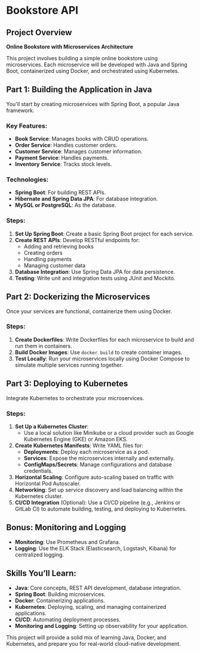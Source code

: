 # Bookstore API

## Project Overview

**Online Bookstore with Microservices Architecture**

This project involves building a simple online bookstore using microservices. Each microservice will be developed with Java and Spring Boot, containerized using Docker, and orchestrated using Kubernetes.

## Part 1: Building the Application in Java

You'll start by creating microservices with Spring Boot, a popular Java framework.

### Key Features:
- **Book Service**: Manages books with CRUD operations.
- **Order Service**: Handles customer orders.
- **Customer Service**: Manages customer information.
- **Payment Service**: Handles payments.
- **Inventory Service**: Tracks stock levels.

### Technologies:
- **Spring Boot**: For building REST APIs.
- **Hibernate and Spring Data JPA**: For database integration.
- **MySQL or PostgreSQL**: As the database.

### Steps:
1. **Set Up Spring Boot**: Create a basic Spring Boot project for each service.
2. **Create REST APIs**: Develop RESTful endpoints for:
   - Adding and retrieving books
   - Creating orders
   - Handling payments
   - Managing customer data
3. **Database Integration**: Use Spring Data JPA for data persistence.
4. **Testing**: Write unit and integration tests using JUnit and Mockito.

## Part 2: Dockerizing the Microservices

Once your services are functional, containerize them using Docker.

### Steps:
1. **Create Dockerfiles**: Write Dockerfiles for each microservice to build and run them in containers.
2. **Build Docker Images**: Use `docker build` to create container images.
3. **Test Locally**: Run your microservices locally using Docker Compose to simulate multiple services running together.

## Part 3: Deploying to Kubernetes

Integrate Kubernetes to orchestrate your microservices.

### Steps:
1. **Set Up a Kubernetes Cluster**:
   - Use a local solution like Minikube or a cloud provider such as Google Kubernetes Engine (GKE) or Amazon EKS.
2. **Create Kubernetes Manifests**: Write YAML files for:
   - **Deployments**: Deploy each microservice as a pod.
   - **Services**: Expose the microservices internally and externally.
   - **ConfigMaps/Secrets**: Manage configurations and database credentials.
3. **Horizontal Scaling**: Configure auto-scaling based on traffic with Horizontal Pod Autoscaler.
4. **Networking**: Set up service discovery and load balancing within the Kubernetes cluster.
5. **CI/CD Integration** (Optional): Use a CI/CD pipeline (e.g., Jenkins or GitLab CI) to automate building, testing, and deploying to Kubernetes.

## Bonus: Monitoring and Logging

- **Monitoring**: Use Prometheus and Grafana.
- **Logging**: Use the ELK Stack (Elasticsearch, Logstash, Kibana) for centralized logging.

## Skills You’ll Learn:
- **Java**: Core concepts, REST API development, database integration.
- **Spring Boot**: Building microservices.
- **Docker**: Containerizing applications.
- **Kubernetes**: Deploying, scaling, and managing containerized applications.
- **CI/CD**: Automating deployment processes.
- **Monitoring and Logging**: Setting up observability for your application.

This project will provide a solid mix of learning Java, Docker, and Kubernetes, and prepare you for real-world cloud-native development.
